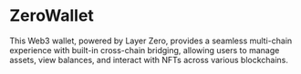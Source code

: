 # ZeroWallet
This Web3 wallet, powered by Layer Zero, provides a seamless multi-chain experience with built-in cross-chain bridging, allowing users to manage assets, view balances, and interact with NFTs across various blockchains.
